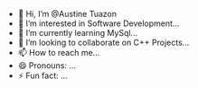 - 👋 Hi, I’m @Austine Tuazon
- 👀 I’m interested in Software Development...
- 🌱 I’m currently learning MySql...
- 💞️ I’m looking to collaborate on C++ Projects...
- 📫 How to reach me...
- 😄 Pronouns: ...
- ⚡ Fun fact: ...

<!---
Austine0829/Austine0829 is a ✨ special ✨ repository because its `README.md` (this file) appears on your GitHub profile.
You can click the Preview link to take a look at your changes.
--->
